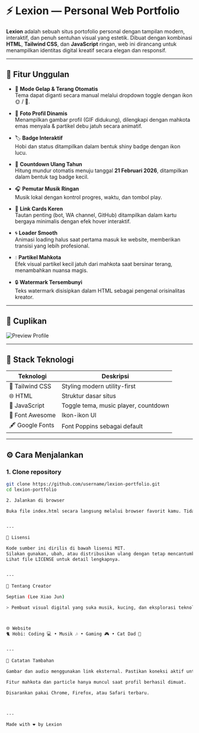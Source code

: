 # ⚡ Lexion — Personal Web Portfolio

**Lexion** adalah sebuah situs portofolio personal dengan tampilan modern, interaktif, dan penuh sentuhan visual yang estetik. Dibuat dengan kombinasi **HTML**, **Tailwind CSS**, dan **JavaScript** ringan, web ini dirancang untuk menampilkan identitas digital kreatif secara elegan dan responsif.

---

## 🌟 Fitur Unggulan

- 🎨 **Mode Gelap & Terang Otomatis**  
  Tema dapat diganti secara manual melalui dropdown toggle dengan ikon 🌞 / 🌙.

- 👑 **Foto Profil Dinamis**  
  Menampilkan gambar profil (GIF didukung), dilengkapi dengan mahkota emas menyala & partikel debu jatuh secara animatif.

- 🏷️ **Badge Interaktif**  
  Hobi dan status ditampilkan dalam bentuk shiny badge dengan ikon lucu.

- 🎂 **Countdown Ulang Tahun**  
  Hitung mundur otomatis menuju tanggal **21 Februari 2026**, ditampilkan dalam bentuk tag badge kecil.

- 🎧 **Pemutar Musik Ringan**  
  Musik lokal dengan kontrol progres, waktu, dan tombol play.

- 🔗 **Link Cards Keren**  
  Tautan penting (bot, WA channel, GitHub) ditampilkan dalam kartu bergaya minimalis dengan efek hover interaktif.

- 🌀 **Loader Smooth**  
  Animasi loading halus saat pertama masuk ke website, memberikan transisi yang lebih profesional.

- 💧 **Partikel Mahkota**  
  Efek visual partikel kecil jatuh dari mahkota saat bersinar terang, menambahkan nuansa magis.

- 🔒 **Watermark Tersembunyi**  
  Teks watermark disisipkan dalam HTML sebagai pengenal orisinalitas kreator.

---

## 📸 Cuplikan

![Preview Profile](https://files.catbox.moe/xdy8jt.jpg)

---

## 🔧 Stack Teknologi

| Teknologi | Deskripsi |
|----------|------------|
| 💨 Tailwind CSS | Styling modern utility-first |
| 🌐 HTML | Struktur dasar situs |
| 🧠 JavaScript | Toggle tema, music player, countdown |
| 🎨 Font Awesome | Ikon-ikon UI |
| 🖋️ Google Fonts | Font Poppins sebagai default |

---

## ⚙️ Cara Menjalankan

### 1. Clone repository
```bash
git clone https://github.com/username/lexion-portfolio.git
cd lexion-portfolio

2. Jalankan di browser

Buka file index.html secara langsung melalui browser favorit kamu. Tidak membutuhkan server atau build tools.


---

🔐 Lisensi

Kode sumber ini dirilis di bawah lisensi MIT.
Silakan gunakan, ubah, atau distribusikan ulang dengan tetap mencantumkan kredit ke pemilik asli.
Lihat file LICENSE untuk detail lengkapnya.


---

👤 Tentang Creator

Septian (Lee Xiao Jun)

> Pembuat visual digital yang suka musik, kucing, dan eksplorasi teknologi web.



🌐 Website
🐈 Hobi: Coding 💻 • Musik 🎶 • Gaming 🎮 • Cat Dad 🐾


---

💬 Catatan Tambahan

Gambar dan audio menggunakan link eksternal. Pastikan koneksi aktif untuk pengalaman maksimal.

Fitur mahkota dan particle hanya muncul saat profil berhasil dimuat.

Disarankan pakai Chrome, Firefox, atau Safari terbaru.



---

Made with ❤️ by Lexion



